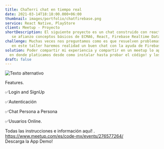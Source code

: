 ```yaml
---
title: ChaTerri chat en tiempo real
date: 2021-03-14T18:18:00.000+06:00
thumbnail: images/portfolio/chatfirebase.png
service: React Native, PlayStore
client: Meetup - Proyecto 
shortDescription: El siguiente proyecto es un chat construido con react native cli,
   se afianzo conceptos básicos de ECMA6, React, Firebase Realtime Database, Funcional components, navegación y principalmente Hooks de Satate y de Effect.
challenge: Muchas veces nos preguntamos como es que resuelven problemas importantes como WhatsApp,
   en este taller haremos realidad un buen chat con la ayuda de Firebase y RealTime Database.
solution: Poder compartir mi experiencia y compartir en un meetup lo aprendido,
  en donde platicamos desde como instalar hasta probar el código! y los mayores retos al construir un chat.
draft: false
---
```

![Texto alternativo](../../images/portfolio/chatfirebase2.png)

Features.

✅Login and SignUp  

✅Autenticación  

✅Chat Persona a Persona  

✅Usuarios Online.

Todas las instrucciones e información aquí! .  
https://www.meetup.com/es/code-mx/events/276577264/  
Descarga la App Demo!  

